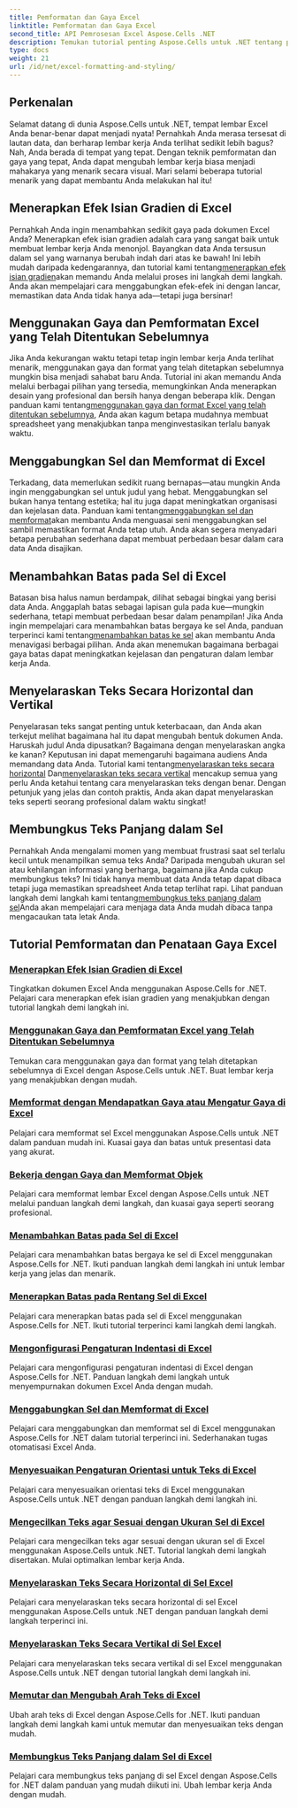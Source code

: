 ```yaml
---
title: Pemformatan dan Gaya Excel
linktitle: Pemformatan dan Gaya Excel
second_title: API Pemrosesan Excel Aspose.Cells .NET
description: Temukan tutorial penting Aspose.Cells untuk .NET tentang pemformatan dan gaya Excel. Tingkatkan lembar kerja Anda dengan panduan praktis langkah demi langkah.
type: docs
weight: 21
url: /id/net/excel-formatting-and-styling/
---
```

## Perkenalan

Selamat datang di dunia Aspose.Cells untuk .NET, tempat lembar Excel Anda benar-benar dapat menjadi nyata! Pernahkah Anda merasa tersesat di lautan data, dan berharap lembar kerja Anda terlihat sedikit lebih bagus? Nah, Anda berada di tempat yang tepat. Dengan teknik pemformatan dan gaya yang tepat, Anda dapat mengubah lembar kerja biasa menjadi mahakarya yang menarik secara visual. Mari selami beberapa tutorial menarik yang dapat membantu Anda melakukan hal itu!

## Menerapkan Efek Isian Gradien di Excel

 Pernahkah Anda ingin menambahkan sedikit gaya pada dokumen Excel Anda? Menerapkan efek isian gradien adalah cara yang sangat baik untuk membuat lembar kerja Anda menonjol. Bayangkan data Anda tersusun dalam sel yang warnanya berubah indah dari atas ke bawah! Ini lebih mudah daripada kedengarannya, dan tutorial kami tentang[menerapkan efek isian gradien](./applying-gradient-fill-effects/)akan memandu Anda melalui proses ini langkah demi langkah. Anda akan mempelajari cara menggabungkan efek-efek ini dengan lancar, memastikan data Anda tidak hanya ada—tetapi juga bersinar!

## Menggunakan Gaya dan Pemformatan Excel yang Telah Ditentukan Sebelumnya

 Jika Anda kekurangan waktu tetapi tetap ingin lembar kerja Anda terlihat menarik, menggunakan gaya dan format yang telah ditetapkan sebelumnya mungkin bisa menjadi sahabat baru Anda. Tutorial ini akan memandu Anda melalui berbagai pilihan yang tersedia, memungkinkan Anda menerapkan desain yang profesional dan bersih hanya dengan beberapa klik. Dengan panduan kami tentang[menggunakan gaya dan format Excel yang telah ditentukan sebelumnya](./using-excel-predefined-styles-and-formatting/), Anda akan kagum betapa mudahnya membuat spreadsheet yang menakjubkan tanpa menginvestasikan terlalu banyak waktu.

## Menggabungkan Sel dan Memformat di Excel

 Terkadang, data memerlukan sedikit ruang bernapas—atau mungkin Anda ingin menggabungkan sel untuk judul yang hebat. Menggabungkan sel bukan hanya tentang estetika; hal itu juga dapat meningkatkan organisasi dan kejelasan data. Panduan kami tentang[menggabungkan sel dan memformat](./merging-cells-and-formatting/)akan membantu Anda menguasai seni menggabungkan sel sambil memastikan format Anda tetap utuh. Anda akan segera menyadari betapa perubahan sederhana dapat membuat perbedaan besar dalam cara data Anda disajikan. 

## Menambahkan Batas pada Sel di Excel

 Batasan bisa halus namun berdampak, dilihat sebagai bingkai yang berisi data Anda. Anggaplah batas sebagai lapisan gula pada kue—mungkin sederhana, tetapi membuat perbedaan besar dalam penampilan! Jika Anda ingin mempelajari cara menambahkan batas bergaya ke sel Anda, panduan terperinci kami tentang[menambahkan batas ke sel](./adding-borders-to-cells/) akan membantu Anda menavigasi berbagai pilihan. Anda akan menemukan bagaimana berbagai gaya batas dapat meningkatkan kejelasan dan pengaturan dalam lembar kerja Anda.

## Menyelaraskan Teks Secara Horizontal dan Vertikal

Penyelarasan teks sangat penting untuk keterbacaan, dan Anda akan terkejut melihat bagaimana hal itu dapat mengubah bentuk dokumen Anda. Haruskah judul Anda dipusatkan? Bagaimana dengan menyelaraskan angka ke kanan? Keputusan ini dapat memengaruhi bagaimana audiens Anda memandang data Anda. Tutorial kami tentang[menyelaraskan teks secara horizontal](./aligning-text-horizontally/) Dan[menyelaraskan teks secara vertikal](./aligning-text-vertically/) mencakup semua yang perlu Anda ketahui tentang cara menyelaraskan teks dengan benar. Dengan petunjuk yang jelas dan contoh praktis, Anda akan dapat menyelaraskan teks seperti seorang profesional dalam waktu singkat!

## Membungkus Teks Panjang dalam Sel

 Pernahkah Anda mengalami momen yang membuat frustrasi saat sel terlalu kecil untuk menampilkan semua teks Anda? Daripada mengubah ukuran sel atau kehilangan informasi yang berharga, bagaimana jika Anda cukup membungkus teks? Ini tidak hanya membuat data Anda tetap dapat dibaca tetapi juga memastikan spreadsheet Anda tetap terlihat rapi. Lihat panduan langkah demi langkah kami tentang[membungkus teks panjang dalam sel](./wrapping-long-text-within-cells/)Anda akan mempelajari cara menjaga data Anda mudah dibaca tanpa mengacaukan tata letak Anda.

## Tutorial Pemformatan dan Penataan Gaya Excel
### [Menerapkan Efek Isian Gradien di Excel](./applying-gradient-fill-effects/)
Tingkatkan dokumen Excel Anda menggunakan Aspose.Cells for .NET. Pelajari cara menerapkan efek isian gradien yang menakjubkan dengan tutorial langkah demi langkah ini.
### [Menggunakan Gaya dan Pemformatan Excel yang Telah Ditentukan Sebelumnya](./using-excel-predefined-styles-and-formatting/)
Temukan cara menggunakan gaya dan format yang telah ditetapkan sebelumnya di Excel dengan Aspose.Cells untuk .NET. Buat lembar kerja yang menakjubkan dengan mudah.
### [Memformat dengan Mendapatkan Gaya atau Mengatur Gaya di Excel](./formatting-with-get-style-or-set-style/)
Pelajari cara memformat sel Excel menggunakan Aspose.Cells untuk .NET dalam panduan mudah ini. Kuasai gaya dan batas untuk presentasi data yang akurat.
### [Bekerja dengan Gaya dan Memformat Objek](./working-with-styles-and-formatting-objects/)
Pelajari cara memformat lembar Excel dengan Aspose.Cells untuk .NET melalui panduan langkah demi langkah, dan kuasai gaya seperti seorang profesional.
### [Menambahkan Batas pada Sel di Excel](./adding-borders-to-cells/)
Pelajari cara menambahkan batas bergaya ke sel di Excel menggunakan Aspose.Cells for .NET. Ikuti panduan langkah demi langkah ini untuk lembar kerja yang jelas dan menarik.
### [Menerapkan Batas pada Rentang Sel di Excel](./applying-borders-to-range-of-cells/)
Pelajari cara menerapkan batas pada sel di Excel menggunakan Aspose.Cells for .NET. Ikuti tutorial terperinci kami langkah demi langkah.
### [Mengonfigurasi Pengaturan Indentasi di Excel](./configuring-indentation-settings/)
Pelajari cara mengonfigurasi pengaturan indentasi di Excel dengan Aspose.Cells for .NET. Panduan langkah demi langkah untuk menyempurnakan dokumen Excel Anda dengan mudah.
### [Menggabungkan Sel dan Memformat di Excel](./merging-cells-and-formatting/)
Pelajari cara menggabungkan dan memformat sel di Excel menggunakan Aspose.Cells for .NET dalam tutorial terperinci ini. Sederhanakan tugas otomatisasi Excel Anda.
### [Menyesuaikan Pengaturan Orientasi untuk Teks di Excel](./customizing-orientation-settings-for-text/)
Pelajari cara menyesuaikan orientasi teks di Excel menggunakan Aspose.Cells untuk .NET dengan panduan langkah demi langkah ini.
### [Mengecilkan Teks agar Sesuai dengan Ukuran Sel di Excel](./shrinking-text-to-fit-cell-size/)
Pelajari cara mengecilkan teks agar sesuai dengan ukuran sel di Excel menggunakan Aspose.Cells untuk .NET. Tutorial langkah demi langkah disertakan. Mulai optimalkan lembar kerja Anda.
### [Menyelaraskan Teks Secara Horizontal di Sel Excel](./aligning-text-horizontally/)
Pelajari cara menyelaraskan teks secara horizontal di sel Excel menggunakan Aspose.Cells untuk .NET dengan panduan langkah demi langkah terperinci ini.
### [Menyelaraskan Teks Secara Vertikal di Sel Excel](./aligning-text-vertically/)
Pelajari cara menyelaraskan teks secara vertikal di sel Excel menggunakan Aspose.Cells untuk .NET dengan tutorial langkah demi langkah ini.
### [Memutar dan Mengubah Arah Teks di Excel](./rotating-and-changing-text-direction/)
Ubah arah teks di Excel dengan Aspose.Cells for .NET. Ikuti panduan langkah demi langkah kami untuk memutar dan menyesuaikan teks dengan mudah.
### [Membungkus Teks Panjang dalam Sel di Excel](./wrapping-long-text-within-cells/)
Pelajari cara membungkus teks panjang di sel Excel dengan Aspose.Cells for .NET dalam panduan yang mudah diikuti ini. Ubah lembar kerja Anda dengan mudah.